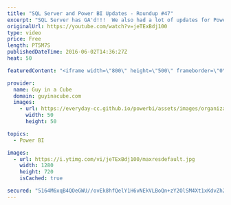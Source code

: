```yaml
---
title: "SQL Server and Power BI Updates - Roundup #47"
excerpt: "SQL Server has GA'd!!!  We also had a lot of updates for Power BI!  Creating Current Day, Week, Month And Year Reports In Power BI Using Bidirectional Cross-Filtering And M (@technitrain) https://blog.crossjoin.co.uk/2016/05/30/creating-current-day-week-month-and-year-reports-in-power-bi-using-bidirectional-cross-filtering-and-m/"
originalUrl: https://youtube.com/watch?v=jeTExBdj100
type: video
price: Free
length: PT5M7S
publishedDateTime: 2016-06-02T14:36:27Z
heat: 50

featuredContent: "<iframe width=\"800\" height=\"500\" frameborder=\"0\" src=\"https://www.youtube.com/embed/jeTExBdj100\" allow=\"accelerometer; autoplay; encrypted-media; gyroscope; picture-in-picture\" allowfullscreen></iframe>"

provider:
  name: Guy in a Cube
  domain: guyinacube.com
  images:
    - url: https://everyday-cc.github.io/powerbi/assets/images/organizations/guyinacube.com-50x50.jpg
      width: 50
      height: 50

topics:
  - Power BI

images:
  - url: https://i.ytimg.com/vi/jeTExBdj100/maxresdefault.jpg
    width: 1280
    height: 720
    isCached: true

secured: "5164M6xqB4QOeGWU//ovEk8hfQelY1H6vNEkVLBoQn+zY2OlSM4Xt1xKdvZh2XFzH6iTVQ8syKgpEqIYp7A+yVL0g6Ki/gT9Ti+7sy3dywpg6rLpye1V07/i6hUOMW6/+SD6D1QQ1P4LPXgkqixY9X757xuDx0Yntsjph9xzGQtrCll6d9/u2oazQqGRVyYqlBTIx00emn4miWsGpXlkXLYNGGKdUT5EooBXB2Le6WwkLYJiAh9vK8020CLuLHcIYoS6q6h8p+jiUK7qOjtTkSsuaMDBt9ABSOf5UoBf0MmCDlywkSaj6RzHgmf3akfL7Lk1msbQpKq4vVT7HYjNDiICluhRTqG2EmodP5d+xFG7VShZ+SwtLaobkaeuU1dGuip8s8Q+d6CU2jrFxx44xwHY9Fz9z1s9A/slf31yljY=;TJQpyE9ZNyUrG6oEIo26Mw=="
---
```


